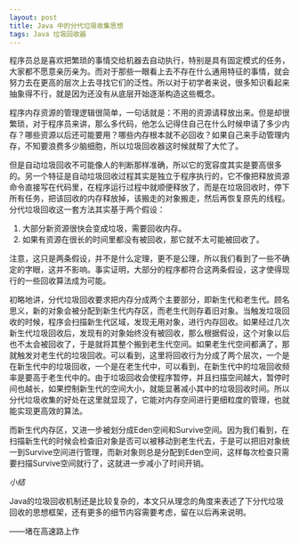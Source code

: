 ```yaml
---
layout: post
title: Java 中的分代垃圾收集思想
tags: Java 垃圾回收器
---
```


程序员总是喜欢把繁琐的事情交给机器去自动执行，特别是具有固定模式的任务，大家都不愿意亲历亲为。而对于那些一眼看上去不存在什么通用特征的事情，就会努力去在更高的层次上去寻找它们的泛性。所以对于初学者来说，很多知识看起来抽象得不行，就是因为还没有从底层开始逐渐构造这些概念。

程序内存资源的管理逻辑很简单，一句话就是：不用的资源请释放出来。但是却很繁琐，对于程序员来讲，那么多代码，他怎么记得住自己在什么时候申请了多少内存？哪些资源以后还可能要用？哪些内存根本就不必回收？如果自己来手动管理内存，不知要浪费多少脑细胞，所以垃圾回收器这时候就帮了大忙了。

但是自动垃圾回收不可能像人的判断那样准确，所以它的宽容度其实是要高很多的。另一个特征是自动垃圾回收过程其实是独立于程序执行的，它不像把释放资源命令直接写在代码里，在程序运行过程中就顺便释放了，而是在垃圾回收时，停下所有任务，把该回收的内存释放掉，该搬走的对象搬走，然后再恢复原先的线程。
分代垃圾回收这一套方法其实基于两个假设：

1.	大部分新资源很快会变成垃圾，需要回收内存。
2.	如果有资源在很长的时间里都没有被回收，那它就不太可能被回收了。

注意，这只是两条假设，并不是什么定理，更不是公理，所以我们看到了一些不确定的字眼，这并不影响。事实证明，大部分的程序都符合这两条假设，这才使得现行的一些回收算法成为可能。

初略地讲，分代垃圾回收要求把内存分成两个主要部分，即新生代和老生代。顾名思义，新的对象会被分配到新生代内存区，而老生代则存着旧对象。当触发垃圾回收的时候，程序会扫描新生代区域，发现无用对象，进行内存回收。如果经过几次新生代垃圾回收后，发现有的对象始终没有被回收，那么根据假设，这个对象以后也不太会被回收了，于是就将其整个搬到老生代空间。如果老生代空间都满了，那就触发对老生代的垃圾回收。可以看到，这里将回收行为分成了两个层次，一个是在新生代中的垃圾回收，一个是在老生代中，可以看到，在新生代中的垃圾回收频率是要高于老生代中的。由于垃圾回收会使程序暂停，并且扫描空间越大，暂停时间也越长，如果控制新生代的空间大小，就能显著减小其中的垃圾回收时间。所以分代垃圾收集的好处在这里就显现了，它能对内存空间进行更细粒度的管理，也就能实现更高效的算法。

而新生代内存区，又进一步被划分成Eden空间和Survive空间。因为我们看到，在扫描新生代的时候会检查旧对象是否可以被移动到老生代去，于是可以把旧对象统一到Survive空间进行管理，而新对象则总是分配到Eden空间，这样每次检查只需要扫描Survive空间就行了，这就进一步减小了时间开销。

*小结*

Java的垃圾回收机制还是比较复杂的，本文只从理念的角度来表述了下分代垃圾回收的思想框架，还有更多的细节内容需要考虑，留在以后再来说明。

——堵在高速路上作
